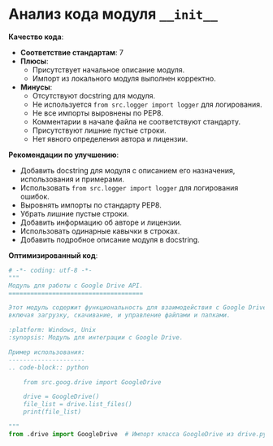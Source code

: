 # Анализ кода модуля `__init__`

**Качество кода**:

- **Соответствие стандартам**: 7
- **Плюсы**:
    - Присутствует начальное описание модуля.
    - Импорт из локального модуля выполнен корректно.
- **Минусы**:
    - Отсутствуют docstring для модуля.
    - Не используется `from src.logger import logger` для логирования.
    - Не все импорты выровнены по PEP8.
    - Комментарии в начале файла не соответствуют стандарту.
    - Присутствуют лишние пустые строки.
    - Нет явного определения автора и лицензии.

**Рекомендации по улучшению**:

- Добавить docstring для модуля с описанием его назначения, использования и примерами.
- Использовать `from src.logger import logger` для логирования ошибок.
- Выровнять импорты по стандарту PEP8.
- Убрать лишние пустые строки.
- Добавить информацию об авторе и лицензии.
- Использовать одинарные кавычки в строках.
- Добавить подробное описание модуля в docstring.

**Оптимизированный код**:

```python
# -*- coding: utf-8 -*-
"""
Модуль для работы с Google Drive API.
=====================================

Этот модуль содержит функциональность для взаимодействия с Google Drive API,
включая загрузку, скачивание, и управление файлами и папками.

:platform: Windows, Unix
:synopsis: Модуль для интеграции с Google Drive.

Пример использования:
---------------------
.. code-block:: python

    from src.goog.drive import GoogleDrive

    drive = GoogleDrive()
    file_list = drive.list_files()
    print(file_list)

"""
from .drive import GoogleDrive  # Импорт класса GoogleDrive из drive.py
```